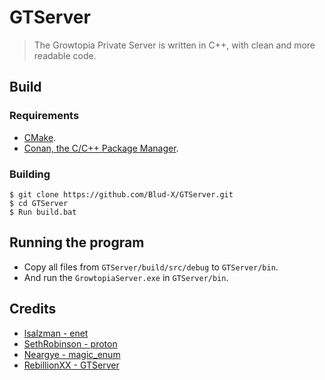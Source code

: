 # GTServer

> The Growtopia Private Server is written in C++, with clean and more readable code.

## Build
### Requirements

- [CMake](https://cmake.org/).
- [Conan, the C/C++ Package Manager](https://conan.io).

### Building
```
$ git clone https://github.com/Blud-X/GTServer.git
$ cd GTServer
$ Run build.bat
```

## Running the program
- Copy all files from `GTServer/build/src/debug` to `GTServer/bin`.
- And run the `GrowtopiaServer.exe` in `GTServer/bin`.

## Credits
 - [lsalzman - enet](https://github.com/lsalzman/enet)
 - [SethRobinson - proton](https://github.com/SethRobinson/proton)
 - [Neargye - magic_enum](https://github.com/Neargye/magic_enum)
 - [RebillionXX - GTServer](https://github.com/RebillionXX/GTServer)
